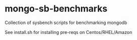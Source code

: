 # mongo-sb-benchmarks
Collection of sysbench scripts for benchmarking mongodb

See install.sh for installing pre-reqs on Centos/RHEL/Amazon